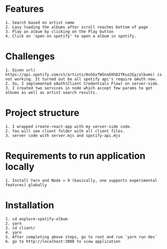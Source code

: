 #   Features
    1. Search based on artist name
    2. Lazy loading the albums after scroll reaches bottom of page
    3. Play an album by clicking on the Play button
    4. Click on 'open on spotify' to open a album in spotify.

#   Challenges
    1. Given url( https://api.spotify.com/v1/artists/0oSGxfWSnnOXhD2fKuz2Gy/albums) is not working. It turned out be all spotify api's require oAuth now.
    2. So, I implemented oAuth(Client Credentials Flow) on server-side.
    3. I created two services in node which accept few params to get albums as well as artist search results.

#   Project structure
    1. I wrapped create-react-app with my server-side code. 
    2. You will see client folder with all client files.
    3. server code with server.mjs and spotify-api.mjs

#   Requirements to run application locally
    1. Install Yarn and Node > 9 (basically, one supports experimental features) globally

#   Installation
    1. cd explore-spotify-album
    2. yarn
    3. cd client/
    4. yarn
    5. After completing above steps, go to root and run `yarn run dev`
    6. go to http://localhost:3000 to view application

    

    